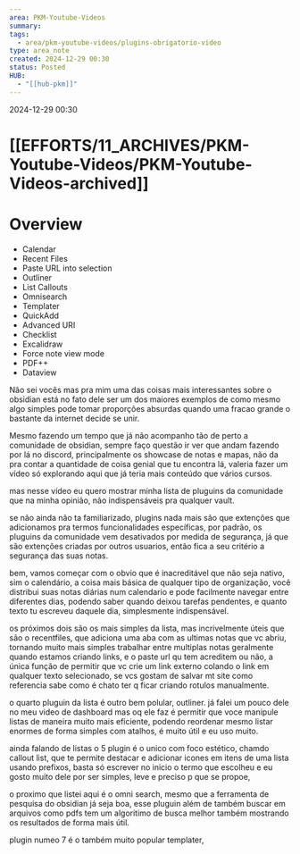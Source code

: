 ```yaml
---
area: PKM-Youtube-Videos
summary: 
tags:
  - area/pkm-youtube-videos/plugins-obrigatorio-video
type: area_note
created: 2024-12-29 00:30
status: Posted
HUB:
  - "[[hub-pkm]]"
---
```

 2024-12-29 00:30

# [[EFFORTS/11_ARCHIVES/PKM-Youtube-Videos/PKM-Youtube-Videos-archived]] 
# Overview


- Calendar
- Recent Files
- Paste URL into selection
- Outliner
- List Callouts
- Omnisearch
- Templater
- QuickAdd
- Advanced URI
- Checklist
- Excalidraw
- Force note view mode
- PDF++
- Dataview


Não sei vocês mas pra mim uma das coisas mais interessantes sobre o obsidian está no fato dele ser um dos maiores exemplos de como mesmo algo simples pode tomar proporções absurdas quando uma fracao grande o bastante da internet decide se unir.

Mesmo fazendo um tempo que já não acompanho tão de perto a comunidade de obsidian, sempre faço questão ir ver que andam fazendo por lá no discord, principalmente os showcase de notas e mapas, não da pra contar a quantidade de coisa genial que tu encontra lá, valeria fazer um vídeo só explorando aqui que já teria mais conteúdo que vários cursos.

mas nesse vídeo eu quero mostrar minha lista de pluguins da comunidade que na minha opinião, não indispensáveis pra qualquer vault.

se não ainda não ta familiarizado, plugins nada mais são que extenções que adicionamos pra termos funcionalidades específicas, por padrão, os pluguins da comunidade vem desativados por medida de segurança, já que são extenções criadas por outros usuarios,  então fica a seu critério a segurança das suas notas.

bem, vamos começar com o obvio que é  inacreditável que não seja nativo, sim o calendário, a coisa mais básica de qualquer tipo de organização, você distribui suas notas diárias num calendario e pode facilmente navegar entre diferentes dias, podendo saber quando deixou tarefas pendentes, e quanto texto tu escreveu daquele dia, simplesmente indispensável.

os  próximos dois  são os mais simples da lista, mas incrivelmente úteis que são o recentfiles, que adiciona uma aba com as ultimas notas que vc abriu, tornando muito mais simples trabalhar entre multiplas notas geralmente quando estamos criando links, e o paste url qu tem acreditem ou não, a  única função de permitir que vc crie um link externo colando o link em qualquer texto selecionado, se vcs gostam de salvar mt site como referencia sabe como é chato ter q ficar criando rotulos manualmente.

o quarto pluguin da lista é outro bem polular, outliner.
já falei um pouco dele no meu video de dashboard mas oq ele faz é permitir que voce manipule listas de maneira muito mais eficiente, podendo reordenar mesmo listar enormes de forma simples com atalhos, é muito útil e eu uso muito.

ainda falando de listas o 5 plugin é o unico com foco estético, chamdo callout list, que te permite destacar e adicionar icones em itens de uma lista usando prefixos, basta só escrever no inicio o termo que escolheu e eu gosto muito dele por ser simples, leve e preciso p que se propoe, 

o proximo que listei aqui é o omni search,  mesmo que a ferramenta de pesquisa do obsidian já seja boa, esse pluguin além de também buscar em arquivos como pdfs tem um algoritimo de busca melhor também mostrando os resultados de forma mais útil.

plugin numeo 7 é o também muito popular templater, 

